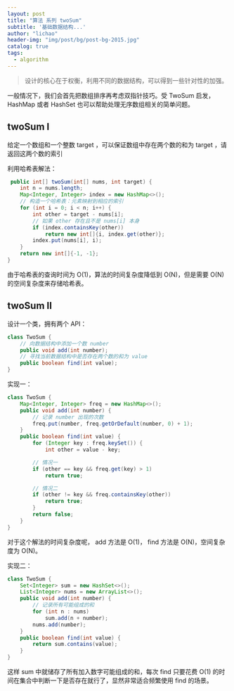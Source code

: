 ```yaml
---
layout: post
title: "算法 系列 twoSum"
subtitle: '基础数据结构...'
author: "lichao"
header-img: "img/post/bg/post-bg-2015.jpg"
catalog: true
tags:
  - algorithm
---
```


> 设计的核⼼在于权衡，利⽤不同的数据结构，可以得到⼀些针对性的加强。

⼀般情况下，我们会⾸先把数组排序再考虑双指针技巧。受 TwoSum 启发，HashMap 或者 HashSet 也可以帮助处理⽆序数组相关的简单问题。

## twoSum I

给定⼀个数组和⼀个整数 target ，可以保证数组中存在两个数的和为 target ，请返回这两个数的索引

利用哈希表解法：

```java
 public int[] twoSum(int[] nums, int target) {
    int n = nums.length;
    Map<Integer, Integer> index = new HashMap<>();
    // 构造⼀个哈希表：元素映射到相应的索引
    for (int i = 0; i < n; i++) {
        int other = target - nums[i];
        // 如果 other 存在且不是 nums[i] 本⾝
        if (index.containsKey(other))
            return new int[]{i, index.get(other)};
        index.put(nums[i], i);
    }
    return new int[]{-1, -1};
}
```

由于哈希表的查询时间为 O(1)，算法的时间复杂度降低到 O(N)，但是需要 O(N) 的空间复杂度来存储哈希表。

## twoSum II

设计⼀个类，拥有两个 API：

```java
class TwoSum {
    // 向数据结构中添加⼀个数 number
    public void add(int number);
    // 寻找当前数据结构中是否存在两个数的和为 value
    public boolean find(int value);
}
```

实现一：

```java
class TwoSum {
    Map<Integer, Integer> freq = new HashMap<>();
    public void add(int number) {
        // 记录 number 出现的次数
        freq.put(number, freq.getOrDefault(number, 0) + 1);
    }
    public boolean find(int value) {
        for (Integer key : freq.keySet()) {
            int other = value - key;

        // 情况⼀
        if (other == key && freq.get(key) > 1)
            return true;

        // 情况⼆
        if (other != key && freq.containsKey(other))
            return true;
        }
        return false;
    }
}
```

对于这个解法的时间复杂度呢， add ⽅法是 O(1)， find ⽅法是 O(N)，空间复杂度为 O(N)。

实现二：

```java
class TwoSum {
    Set<Integer> sum = new HashSet<>();
    List<Integer> nums = new ArrayList<>();
    public void add(int number) {
        // 记录所有可能组成的和
        for (int n : nums)
            sum.add(n + number);
        nums.add(number);
    }
    public boolean find(int value) {
        return sum.contains(value);
    }
}
```

这样 sum 中就储存了所有加⼊数字可能组成的和，每次 find 只要花费 O(1) 的时间在集合中判断⼀下是否存在就⾏了，显然⾮常适合频繁使⽤ find 的场景。

